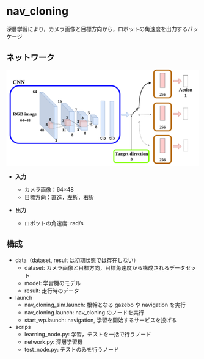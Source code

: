 # nav_cloning
深層学習により，カメラ画像と目標方向から，ロボットの角速度を出力するパッケージ

## ネットワーク
<img src="network.png">

- **入力**
  - カメラ画像：64×48
  - 目標方向：直進，左折，右折

- **出力**
  - ロボットの角速度: rad/s

## 構成
- data（dataset, result は初期状態では存在しない）
  - dataset: カメラ画像と目標方向，目標角速度から構成されるデータセット
  - model: 学習機のモデル
  - result: 走行時のデータ
- launch
  - nav_cloning_sim.launch: 根幹となる gazebo や navigation を実行
  - nav_cloning.launch: nav_cloning のノードを実行
  - start_wp.launch: navigation, 学習を開始するサービスを投げる
- scrips
  - learning_node.py: 学習，テストを一括で行うノード
  - network.py: 深層学習機
  - test_node.py: テストのみを行うノード
